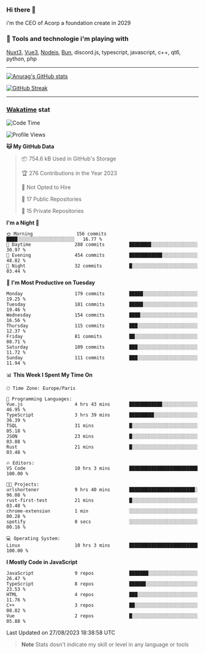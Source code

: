 ### Hi there 👋

i'm the CEO of Acorp a foundation create in 2029  

### 🧰 Tools and technologie i'm playing with

[Nuxt3](https://nuxt.com), [Vue3](https://vuejs.org/), [Nodejs](https://nodejs.org), [Bun](https://bun.sh/), discord.js, typescript, javascript, c++, qt6, python, php

---

[![Anurag's GitHub stats](https://github-readme-stats.vercel.app/api?username=ackimixs&show_icons=true&theme=github_dark&count_private=true)](https://www.ackimixs.xyz)

[![GitHub Streak](https://github-readme-streak-stats.herokuapp.com?user=Ackimixs&theme=github-dark-blue&date_format=j%20M%5B%20Y%5D&mode=weekly)](https://git.io/streak-stats)

---
 
 ### [Wakatime](https://wakatime.com/) stat

<!--START_SECTION:waka-->
![Code Time](http://img.shields.io/badge/Code%20Time-745%20hrs%2033%20mins-blue)

![Profile Views](http://img.shields.io/badge/Profile%20Views-0-blue)

**🐱 My GitHub Data** 

> 📦 754.6 kB Used in GitHub's Storage 
 > 
> 🏆 276 Contributions in the Year 2023
 > 
> 🚫 Not Opted to Hire
 > 
> 📜 17 Public Repositories 
 > 
> 🔑 15 Private Repositories 
 > 
**I'm a Night 🦉** 

```text
🌞 Morning                156 commits         ████░░░░░░░░░░░░░░░░░░░░░   16.77 % 
🌆 Daytime                288 commits         ████████░░░░░░░░░░░░░░░░░   30.97 % 
🌃 Evening                454 commits         ████████████░░░░░░░░░░░░░   48.82 % 
🌙 Night                  32 commits          █░░░░░░░░░░░░░░░░░░░░░░░░   03.44 % 
```
📅 **I'm Most Productive on Tuesday** 

```text
Monday                   179 commits         █████░░░░░░░░░░░░░░░░░░░░   19.25 % 
Tuesday                  181 commits         █████░░░░░░░░░░░░░░░░░░░░   19.46 % 
Wednesday                154 commits         ████░░░░░░░░░░░░░░░░░░░░░   16.56 % 
Thursday                 115 commits         ███░░░░░░░░░░░░░░░░░░░░░░   12.37 % 
Friday                   81 commits          ██░░░░░░░░░░░░░░░░░░░░░░░   08.71 % 
Saturday                 109 commits         ███░░░░░░░░░░░░░░░░░░░░░░   11.72 % 
Sunday                   111 commits         ███░░░░░░░░░░░░░░░░░░░░░░   11.94 % 
```


📊 **This Week I Spent My Time On** 

```text
🕑︎ Time Zone: Europe/Paris

💬 Programming Languages: 
Vue.js                   4 hrs 43 mins       ████████████░░░░░░░░░░░░░   46.95 % 
TypeScript               3 hrs 39 mins       █████████░░░░░░░░░░░░░░░░   36.39 % 
TSQL                     31 mins             █░░░░░░░░░░░░░░░░░░░░░░░░   05.18 % 
JSON                     23 mins             █░░░░░░░░░░░░░░░░░░░░░░░░   03.88 % 
Rust                     21 mins             █░░░░░░░░░░░░░░░░░░░░░░░░   03.48 % 

🔥 Editors: 
VS Code                  10 hrs 3 mins       █████████████████████████   100.00 % 

🐱‍💻 Projects: 
urlshortener             9 hrs 40 mins       ████████████████████████░   96.08 % 
rust-first-test          21 mins             █░░░░░░░░░░░░░░░░░░░░░░░░   03.48 % 
chrome-extension         1 min               ░░░░░░░░░░░░░░░░░░░░░░░░░   00.28 % 
spotify                  0 secs              ░░░░░░░░░░░░░░░░░░░░░░░░░   00.16 % 

💻 Operating System: 
Linux                    10 hrs 3 mins       █████████████████████████   100.00 % 
```

**I Mostly Code in JavaScript** 

```text
JavaScript               9 repos             ███████░░░░░░░░░░░░░░░░░░   26.47 % 
TypeScript               8 repos             ██████░░░░░░░░░░░░░░░░░░░   23.53 % 
HTML                     4 repos             ███░░░░░░░░░░░░░░░░░░░░░░   11.76 % 
C++                      3 repos             ██░░░░░░░░░░░░░░░░░░░░░░░   08.82 % 
Vue                      2 repos             █░░░░░░░░░░░░░░░░░░░░░░░░   05.88 % 
```




 Last Updated on 27/08/2023 18:38:58 UTC
<!--END_SECTION:waka-->

> **Note**
> Stats dosn't indicate my skill or level in any language or tools

